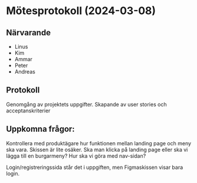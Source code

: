 # Mötesprotokoll (2024-03-08)

## Närvarande
* Linus
* Kim
* Ammar
* Peter
* Andreas


## Protokoll
Genomgång av projektets uppgifter.
Skapande av user stories och acceptanskriterier

## Uppkomna frågor:
Kontrollera med produktägare hur funktionen mellan landing page och meny ska vara.
Skissen är lite osäker. Ska man klicka på landing page eller ska vi lägga till en burgarmeny?
Hur ska vi göra med nav-sidan?

Login/registreringssida står det i uppgiften, men Figmaskissen visar bara login.
